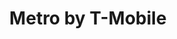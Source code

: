 ---
title: "Metro by T-Mobile"
url: /milwaukee/metro-by-t-mobile-west-national-avenue/
shop: mobile phone
---
